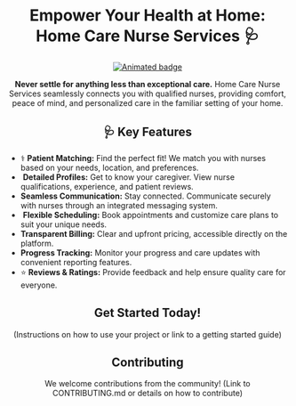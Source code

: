 <!-- Project Title -->
<h1 align="center">Empower Your Health at Home: Home Care Nurse Services 🩺</h1>

<!-- Animated badge -->
<p align="center">
  <a href="https://github.com/your-username/your-project-name">
    <img src="https://raw.githubusercontent.com/animated-shields/animated-shields/master/badge.svg?label=Home%20Care%20Nurse%20Services&style=social" alt="Animated badge">
  </a>
</p>

<!-- Project Description -->
<p align="center"><strong>Never settle for anything less than exceptional care.</strong> Home Care Nurse Services seamlessly connects you with qualified nurses, providing comfort, peace of mind, and personalized care in the familiar setting of your home.</p>

<!-- Key Features Section -->
<h2 align="center">🩺 Key Features</h2>
<ul>
  <li>‍⚕️ <strong>Patient Matching:</strong> Find the perfect fit! We match you with nurses based on your needs, location, and preferences.</li>
  <li>️ <strong>Detailed Profiles:</strong> Get to know your caregiver. View nurse qualifications, experience, and patient reviews.</li>
  <li><strong>Seamless Communication:</strong> Stay connected. Communicate securely with nurses through an integrated messaging system.</li>
  <li>️ <strong>Flexible Scheduling:</strong> Book appointments and customize care plans to suit your unique needs.</li>
  <li><strong>Transparent Billing:</strong> Clear and upfront pricing, accessible directly on the platform.</li>
  <li><strong>Progress Tracking:</strong> Monitor your progress and care updates with convenient reporting features.</li>
  <li>⭐ <strong>Reviews & Ratings:</strong> Provide feedback and help ensure quality care for everyone.</li>
</ul>

<!-- Getting Started Section -->
<h2 align="center">Get Started Today!</h2>
<p align="center">(Instructions on how to use your project or link to a getting started guide)</p>

<!-- Contributing Section -->
<h2 align="center">Contributing</h2>
<p align="center">We welcome contributions from the community! (Link to CONTRIBUTING.md or details on how to contribute)</p>
